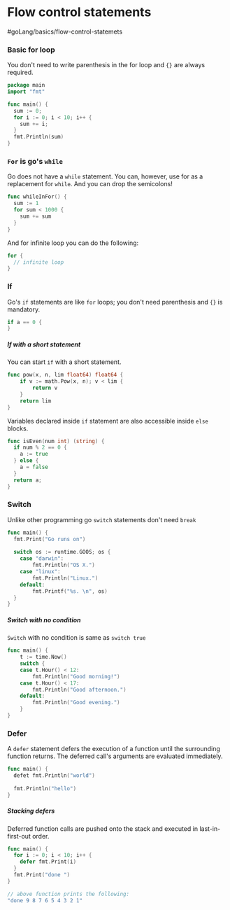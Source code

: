 # Flow control statements
#goLang/basics/flow-control-statemets

### Basic for loop

You don't need to write parenthesis in the for loop and `{}` are always required.

```go
package main
import "fmt"

func main() {
  sum := 0;
  for i := 0; i < 10; i++ {
  	sum += i;
  }
  fmt.Println(sum)
}
```

### `For` is go's `while`

Go does not have a `while` statement. You can, however, use for as a replacement for `while`. And you can drop the semicolons!

```go
func whileInFor() {
  sum := 1
  for sum < 1000 {
  	sum += sum
  }
}
```

And for infinite loop you can do the following:

```go
for {
  // infinite loop
}
```

### If

Go's `if` statements are like `for` loops; you don't need parenthesis and `{}` is mandatory.

```go
if a == 0 {
}
```

##### If with a short statement

You can start `if` with a short statement.

```go
func pow(x, n, lim float64) float64 {
	if v := math.Pow(x, n); v < lim {
		return v
	}
	return lim
}
```

Variables declared inside `if` statement are also accessible inside `else` blocks.

```go
func isEven(num int) (string) {
  if num % 2 == 0 {
    a := true
  } else {
  	a = false
  }
  return a;
}
```

### Switch

Unlike other programming go `switch` statements don't need `break`

```go
func main() {
  fmt.Print("Go runs on")
  
  switch os := runtime.GOOS; os {
    case "darwin":
    	fmt.Println("OS X.")
    case "linux":
    	fmt.Println("Linux.")
  	default:
    	fmt.Printf("%s. \n", os)
  }
}
```

##### Switch with no condition

`Switch` with no condition is same as `switch true`

```go
func main() {
	t := time.Now()
	switch {
	case t.Hour() < 12:
		fmt.Println("Good morning!")
	case t.Hour() < 17:
		fmt.Println("Good afternoon.")
	default:
		fmt.Println("Good evening.")
	}
}
```

### Defer

A `defer` statement defers the execution of a function until the surrounding function returns. The deferred call's arguments are evaluated immediately.

```go
func main() {
  defet fmt.Println("world")
  
  fmt.Println("hello")
}
```

##### Stacking defers

Deferred function calls are pushed onto the stack and executed in last-in-first-out order.

```go
func main() {
  for i := 0; i < 10; i++ {
    defer fmt.Print(i)
  }
  fmt.Print("done ")
}

// above function prints the following:
"done 9 8 7 6 5 4 3 2 1"
```
